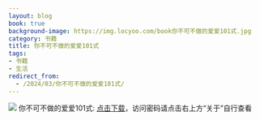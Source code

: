 ```yaml
---
layout: blog
book: true
background-image: https://img.locyoo.com/book你不可不做的爱爱101式.jpg
category: 书籍
title: 你不可不做的爱爱101式
tags:
- 书籍
- 生活
redirect_from:
  - /2024/03/你不可不做的爱爱101式/
---
```

![](https://img.locyoo.com/book你不可不做的爱爱101式.jpg)
你不可不做的爱爱101式: <a name = "ref1" href="https://url18.ctfile.com/f/50983618-1439916142-6d05f1?p=3619">点击下载</a>，访问密码请点击右上方“关于”自行查看